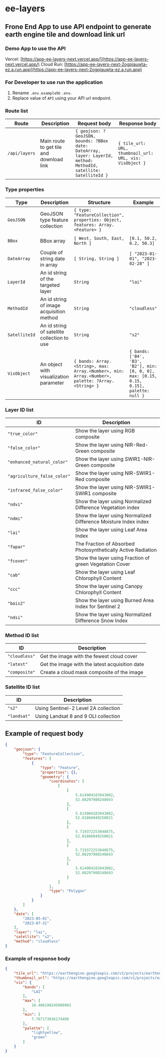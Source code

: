 # ee-layers

## Frone End App to use API endpoint to generate earth engine tile and download link url

### Demo App to use the API

Vercel: [https://app-ee-layers-next.vercel.app/](https://app-ee-layers-next.vercel.app/)
Cloud Run: [https://app-ee-layers-next-2ogpjauwta-ez.a.run.app](https://app-ee-layers-next-2ogpjauwta-ez.a.run.app)

### For Developer to use run the application

1. Rename `.env.example`to `.env`.
2. Replace value of `API` using your API url endpoint.

### Route list

| Route         | Description                              | Request body                                                                                                     | Response body                                           |
| ------------- | ---------------------------------------- | ---------------------------------------------------------------------------------------------------------------- | ------------------------------------------------------- |
| `/api/layers` | Main route to get tile and download link | `{ geojson: ?GeoJSON, bounds: ?BBox date: DateArray, layer: LayerId, method: MethodId, satellite: SatelliteId }` | `{ tile_url: URL, thumbnail_url: URL, vis: VisObject }` |

### Type properties

| Type          | Description                                 | Structure                                                                                       | Example                                                                                 |
| ------------- | ------------------------------------------- | ----------------------------------------------------------------------------------------------- | --------------------------------------------------------------------------------------- |
| `GeoJSON`     | GeoJSON type feature collection             | `{ type: "FeatureCollection", properties: Object, features: Array.<Feature> }`                  |
|               |
| `BBox`        | BBox array                                  | `[ West, South, East, North ]`                                                                  | `[0.1, 50.2, 0.2, 50.3]`                                                                |
|               |
| `DateArray`   | Couple of string date in array              | `[ String, String ]`                                                                            | `[ "2023-01-01", "2023-02-28" ]`                                                        |
| `LayerId`     | An id string of the targeted layer          | `String`                                                                                        | `"lai"`                                                                                 |
| `MethodId`    | An id string of image acquisition method    | `String`                                                                                        | `"cloudless"`                                                                           |
| `SatelliteId` | An id string of satellite collection to use | `String`                                                                                        | `"s2"`                                                                                  |
| `VisObject`   | An object with visualization parameter      | `{ bands: Array.<String>, max: Array.<Number>, min: Array.<Number>, palette: ?Array.<String> }` | `{ bands: ['B4', 'B3', 'B2'], min: [0, 0, 0], max: [0.15, 0.15, 0.15], palette: null }` |

### Layer ID list

| ID                          | Description                                                     |
| --------------------------- | --------------------------------------------------------------- |
| `"true_color"`              | Show the layer using RGB composite                              |
| `"false_color"`             | Show the layer using NIR-Red-Green composite                    |
| `"enhanced_natural_color"`  | Show the layer using SWIR1-NIR-Green composite                  |
| `"agriculture_false_color"` | Show the layer using NIR-SWIR1-Red composite                    |
| `"infrared_false_color"`    | Show the layer using NIR-SWIR1-SWIR1 composite                  |
| `"ndvi"`                    | Show the layer using Normalized Difference Vegetation index     |
| `"ndmi"`                    | Show the layer using Normalized Difference Moisture Index index |
| `"lai"`                     | Show the layer using Leaf Area Index                            |
| `"fapar"`                   | The Fraction of Absorbed Photosynthetically Active Radiation    |
| `"fcover"`                  | Show the layer using Fraction of green Vegetation Cover         |
| `"cab"`                     | Show the layer using Leaf Chlorophyll Content                   |
| `"ccc"`                     | Show the layer using Canopy Chlorophyll Content                 |
| `"bais2"`                   | Show the layer using Burned Area Index for Sentinel 2           |
| `"ndsi"`                    | Show the layer using Normalized Difference Snow Index           |

### Method ID list

| ID            | Description                                    |
| ------------- | ---------------------------------------------- |
| `"cloudless"` | Get the image with the fewest cloud cover      |
| `"latest"`    | Get the image with the latest acquisition date |
| `"composite"` | Create a cloud mask composite of the image     |

### Satellite ID list

| ID          | Description                          |
| ----------- | ------------------------------------ |
| `"s2"`      | Using Sentinel-2 Level 2A collection |
| `"landsat"` | Using Landsat 8 and 9 OLI collection |

## Example of request body

```JSON
{
    "geojson": {
        "type": "FeatureCollection",
        "features": [
            {
                "type": "Feature",
                "properties": {},
                "geometry": {
                    "coordinates": [
                        [
                            [
                                5.614904183943082,
                                52.08297980248693
                            ],
                            [
                                5.614904183943082,
                                52.01866949250021
                            ],
                            [
                                5.719372253048675,
                                52.01866949250021
                            ],
                            [
                                5.719372253048675,
                                52.08297980248693
                            ],
                            [
                                5.614904183943082,
                                52.08297980248693
                            ]
                        ]
                    ],
                    "type": "Polygon"
                }
            }
        ]
    },
    "date": [
        "2023-05-01",
        "2023-07-31"
    ],
    "layer": "lai",
    "satellite": "s2",
    "method": "cloudless"
}
```

### Example of response body

```JSON
{
    "tile_url": "https://earthengine.googleapis.com/v1/projects/earthengine-legacy/maps/b462c5e4f36cb2c89be16f769c85c498-319420f1a231fe1b2baddd6176fe54cf/tiles/{z}/{x}/{y}",
    "thumbnail_url": "https://earthengine.googleapis.com/v1/projects/earthengine-legacy/thumbnails/f97002008ea4a32c4d333996e789c346-cd052d83ef7460e6069d3f02e921b64e:getPixels",
    "vis": {
        "bands": [
            "LAI"
        ],
        "max": [
            10.406190245008903
        ],
        "min": [
            7.767173036174498
        ],
        "palette": [
            "lightyellow",
            "green"
        ]
    }
}
```
